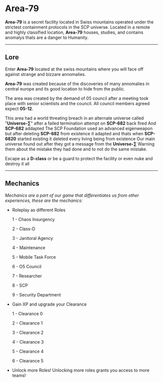 # Area-79 
**Area-79** is a secret facility located in Swiss mountains operated under the strictest containment protocols in the SCP universe. Located in a remote and highly classified location, **Area-79** houses, studies, and contains anomalys thats are a danger to Humanity.

---

## Lore 
Enter **Area-79** located at the swiss mountains where you will face off against strange and bizzare annomalies.
 
**Area-79** was created because of the discoveries of many annomalies in central europe and its good location to hide from the public.

The area was created by the demand of 05 council after a meeting took place with senior scientists and the council.
All council members agreed expect 
**05-12**.

This area had a world threating breach in an alternate universe called
"**Universe-∑**" after a failed termination attempt on **SCP-682** back fired
And **SCP-682** addapted
The SCP Foundation used an advanced eigenweapon but after deleting **SCP-682** from existence it adapted and thats when **SCP-6820** started existing it deleted every living being from existence
Our main universe found out after they got a message from the **Universe-∑**
Warning them about the mistake they had done and to not do the same mistake.

Escape as a **D-class** or be a guard to protect the facility or even nuke and destroy it all

---

## Mechanics
 *Mechanics are a part of our game that differentiates us from other experiences, these are the mechanics:*
   - Roleplay as different Roles
     
      1 - Chaos Insurgency
     
      2 - Class-D
     
      3 - Janitoral Agency
     
      4 - Maintenance
     
      5 - Mobile Task Force
     
      6 - O5 Council
     
      7 - Researcher
     
      8 - SCP
     
      9 - Security Department
     
   - Gain XP and upgrade your Clearance
     
     1 - Clearance 0
     
     2 - Clearance 1
     
     3 - Clearance 2
     
     4 - Clearance 3
     
     5 - Clearance 4
     
     6 - Clearance 5
   - Unlock more Roles!
     Unlocking more roles grants you
     access to more teams!
